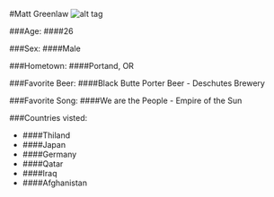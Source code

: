 #Matt Greenlaw
![alt tag](https://lh5.googleusercontent.com/-X8JCoSjBdr0/AAAAAAAAAAI/AAAAAAAAFk4/Y8XHrFMtVvY/s120-c/photo.jpg)

###Age:
####26

###Sex:
####Male

###Hometown:
####Portand, OR

###Favorite Beer:
####Black Butte Porter Beer - Deschutes Brewery

###Favorite Song:
####We are the People - Empire of the Sun

###Countries visted:
- ####Thiland
- ####Japan
- ####Germany
- ####Qatar
- ####Iraq
- ####Afghanistan
